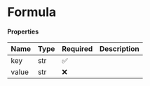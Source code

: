 # Formula

**Properties**

| Name  | Type | Required | Description |
| :---- | :--- | :------- | :---------- |
| key   | str  | ✅       |             |
| value | str  | ❌       |             |

<!-- This file was generated by liblab | https://liblab.com/ -->
